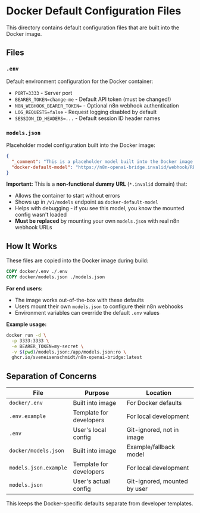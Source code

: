 # Docker Default Configuration Files

This directory contains default configuration files that are built into the Docker image.

## Files

### `.env`
Default environment configuration for the Docker container:
- `PORT=3333` - Server port
- `BEARER_TOKEN=change-me` - Default API token (must be changed!)
- `N8N_WEBHOOK_BEARER_TOKEN=` - Optional n8n webhook authentication
- `LOG_REQUESTS=false` - Request logging disabled by default
- `SESSION_ID_HEADERS=...` - Default session ID header names

### `models.json`
Placeholder model configuration built into the Docker image:
```json
{
  "_comment": "This is a placeholder model built into the Docker image. Mount your own models.json to configure real n8n webhooks.",
  "docker-default-model": "https://n8n-openai-bridge.invalid/webhook/REPLACE-ME/chat"
}
```

**Important:** This is a **non-functional dummy URL** (`*.invalid` domain) that:
- Allows the container to start without errors
- Shows up in `/v1/models` endpoint as `docker-default-model`
- Helps with debugging - if you see this model, you know the mounted config wasn't loaded
- **Must be replaced** by mounting your own `models.json` with real n8n webhook URLs

## How It Works

These files are copied into the Docker image during build:
```dockerfile
COPY docker/.env ./.env
COPY docker/models.json ./models.json
```

**For end users:**
- The image works out-of-the-box with these defaults
- Users mount their own `models.json` to configure their n8n webhooks
- Environment variables can override the default `.env` values

**Example usage:**
```bash
docker run -d \
  -p 3333:3333 \
  -e BEARER_TOKEN=my-secret \
  -v $(pwd)/models.json:/app/models.json:ro \
  ghcr.io/sveneisenschmidt/n8n-openai-bridge:latest
```

## Separation of Concerns

| File | Purpose | Location |
|------|---------|----------|
| `docker/.env` | Built into image | For Docker defaults |
| `.env.example` | Template for developers | For local development |
| `.env` | User's local config | Git-ignored, not in image |
| `docker/models.json` | Built into image | Example/fallback model |
| `models.json.example` | Template for developers | For local development |
| `models.json` | User's actual config | Git-ignored, mounted by user |

This keeps the Docker-specific defaults separate from developer templates.
